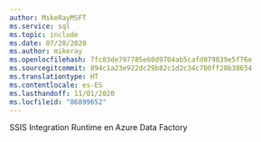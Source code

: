 ```yaml
---
author: MikeRayMSFT
ms.service: sql
ms.topic: include
ms.date: 07/20/2020
ms.author: mikeray
ms.openlocfilehash: 7fc83de797785e60d9704ab5cafd079839e5f76e
ms.sourcegitcommit: 894c1a23e922dc29b82c1d2c34c7b0ff28b38654
ms.translationtype: HT
ms.contentlocale: es-ES
ms.lasthandoff: 11/01/2020
ms.locfileid: "86899652"
---
```

SSIS Integration Runtime en Azure Data Factory
